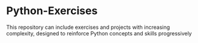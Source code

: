 # Python-Exercises
This repository can include exercises and projects with increasing complexity, designed to reinforce Python concepts and skills progressively
